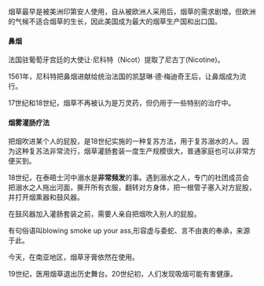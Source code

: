 烟草最早是被美洲印第安人使用，自从被欧洲人采用后，烟草的需求剧增。但欧洲的气候不适合烟草的生长，因此美国成为最大的烟草生产国和出口国。

#### 鼻烟

法国驻葡萄牙宫廷的大使让·尼科特（Nicot）提取了尼古丁(Nicotine)。

1561年，尼科特把鼻烟进献给统治法国的凯瑟琳·德·梅迪奇王后，让鼻烟成为流行。

17世纪和18世纪，烟草不再被认为是万灵药，但仍用于一些特别的治疗中。

#### 烟雾灌肠疗法

把烟吹进某个人的屁股，是18世纪实施的一种复苏方法，用于复苏溺水的人。因为这种复苏法非常流行，烟草灌肠套装一度生产规模很大，普通家庭也可以非常方便买到。

18世纪，在泰晤士河中溺水是**非常频发**的事。遇到溺水之人，专门的社团成员会把溺水之人拖出河面，撕开所有衣服，翻转对方身体，把一根管子塞入对方屁股，并打开烟熏器和鼓风器。

在鼓风器加入灌肠套装之前，需要人亲自把烟吹入别人的屁股。

有句俗语叫blowing smoke up your ass,形容虚与委蛇、言不由衷的奉承，来源于此。

今天，在南亚地区，烟草牙膏依然在使用。

19世纪，医用烟草退出历史舞台。20世纪初，人们发现吸烟可能有害健康。

